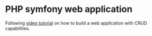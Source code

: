 # PHP symfony web application

Following [video tutorial](https://www.youtube.com/watch?v=t5ZedKnWX9E) on how to build a web application with CRUD capabilities.


